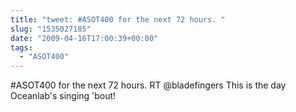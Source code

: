 ```yaml
---
title: "tweet: #ASOT400 for the next 72 hours. "
slug: "1535027185"
date: "2009-04-16T17:00:39+00:00"
tags:
  - "ASOT400"
---
```

#ASOT400 for the next 72 hours. RT @bladefingers This is the day Oceanlab's singing 'bout!